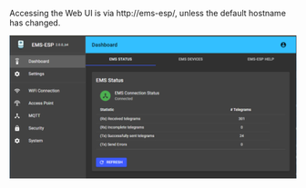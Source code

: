 Accessing the Web UI is via http://ems-esp/, unless the default hostname has changed.

![Web](_media/web_status.PNG)